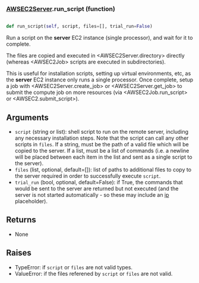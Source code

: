 ### [AWSEC2Server](AWSEC2Server.md).run_script (function)


```py

def run_script(self, script, files=[], trial_run=False)

```



Run a script on the **server** EC2 instance (single processor),
and wait for it to complete.

The files are copied and executed in &lt;AWSEC2Server.directory&gt; directly
(whereas &lt;AWSEC2Job&gt; scripts are executed in subdirectories).

This is useful for installation scripts, setting up virtual environments,
etc, as the **server** EC2 instance only runs a single processor.  Once
complete, setup a job with &lt;AWSEC2Server.create_job&gt; or &lt;AWSEC2Server.get_job&gt;
to submit the compute job on more resources (via &lt;AWSEC2Job.run_script&gt;
or &lt;AWSEC2.submit_script&gt;).

Arguments
----------------
* `script` (string or list): shell script to run on the remote server,
    including any necessary installation steps.  Note that the script
    can call any other scripts in `files`.  If a string, must be the
    path of a valid file which will be copied to the server.  If a list,
    must be a list of commands (i.e. a newline will be placed between
    each item in the list and sent as a single script to the server).
* `files` (list, optional, default=[]): list of paths to additional files
    to copy to the server required in order to successfully execute
    `script`.
* `trial_run` (bool, optional, default=False): if True, the commands
    that would be sent to the server are returned but not executed
    (and the server is not started automatically - so these may include
    an [ip](ip.md) placeholder).


Returns
------------
* None

Raises
------------
* TypeError: if `script` or `files` are not valid types.
* ValueError: if the files referened by `script` or `files` are not valid.

